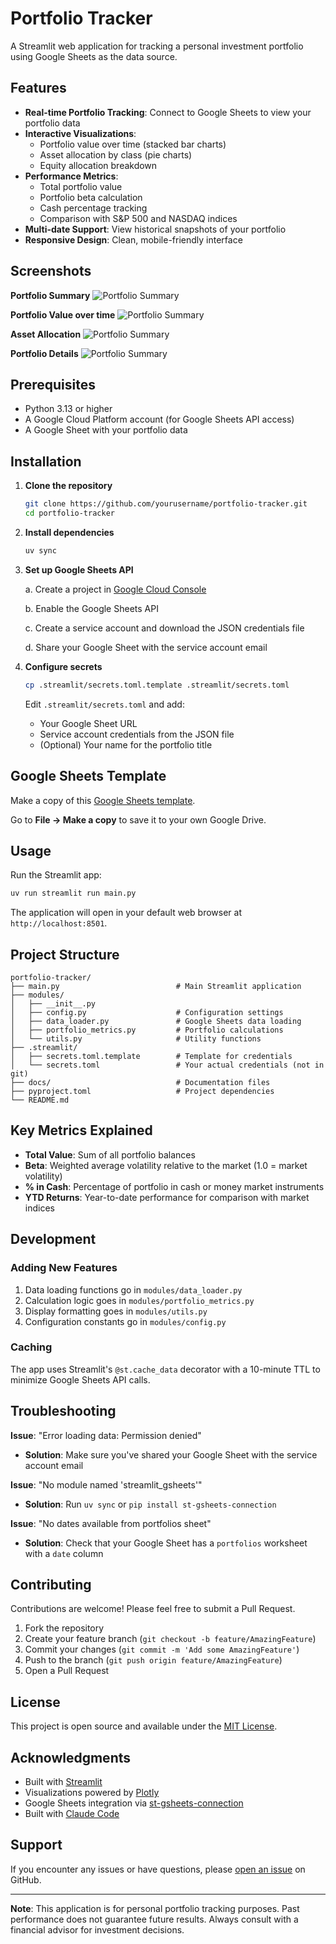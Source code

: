 #  Portfolio Tracker

A Streamlit web application for tracking a personal investment portfolio using Google Sheets as the data source.

## Features

- **Real-time Portfolio Tracking**: Connect to Google Sheets to view your portfolio data
- **Interactive Visualizations**:
  - Portfolio value over time (stacked bar charts)
  - Asset allocation by class (pie charts)
  - Equity allocation breakdown
- **Performance Metrics**:
  - Total portfolio value
  - Portfolio beta calculation
  - Cash percentage tracking
  - Comparison with S&P 500 and NASDAQ indices
- **Multi-date Support**: View historical snapshots of your portfolio
- **Responsive Design**: Clean, mobile-friendly interface

## Screenshots

**Portfolio Summary**
![Portfolio Summary](https://tradingnotions.com/wp-content/uploads/2025/10/01-portfolio-summary.png)

**Portfolio Value over time**
![Portfolio Summary](https://tradingnotions.com/wp-content/uploads/2025/10/02-portfolio-value-over-time.png)

**Asset Allocation**
![Portfolio Summary](https://tradingnotions.com/wp-content/uploads/2025/10/03-asset-allocation.png)

**Portfolio Details**
![Portfolio Summary](https://tradingnotions.com/wp-content/uploads/2025/10/04-portfolio-details.png)

## Prerequisites

- Python 3.13 or higher
- A Google Cloud Platform account (for Google Sheets API access)
- A Google Sheet with your portfolio data

## Installation

1. **Clone the repository**
   ```bash
   git clone https://github.com/yourusername/portfolio-tracker.git
   cd portfolio-tracker
   ```

2. **Install dependencies**

   ```bash
   uv sync
   ```

3. **Set up Google Sheets API**

   a. Create a project in [Google Cloud Console](https://console.cloud.google.com/)

   b. Enable the Google Sheets API

   c. Create a service account and download the JSON credentials file

   d. Share your Google Sheet with the service account email

4. **Configure secrets**

   ```bash
   cp .streamlit/secrets.toml.template .streamlit/secrets.toml
   ```

   Edit `.streamlit/secrets.toml` and add:
   - Your Google Sheet URL
   - Service account credentials from the JSON file
   - (Optional) Your name for the portfolio title

## Google Sheets Template

Make a copy of this [Google Sheets template](https://docs.google.com/spreadsheets/d/1bejdPXweFLePzXjy_LEjYyflpRWbxbdDiGrs7d-nCJA/edit?gid=0#gid=0). 

Go to **File → Make a copy** to save it to your own Google Drive.

## Usage

Run the Streamlit app:

```bash
uv run streamlit run main.py
```

The application will open in your default web browser at `http://localhost:8501`.

## Project Structure

```
portfolio-tracker/
├── main.py                          # Main Streamlit application
├── modules/
│   ├── __init__.py
│   ├── config.py                    # Configuration settings
│   ├── data_loader.py               # Google Sheets data loading
│   ├── portfolio_metrics.py         # Portfolio calculations
│   └── utils.py                     # Utility functions
├── .streamlit/
│   ├── secrets.toml.template        # Template for credentials
│   └── secrets.toml                 # Your actual credentials (not in git)
├── docs/                            # Documentation files
├── pyproject.toml                   # Project dependencies
└── README.md
```

## Key Metrics Explained

- **Total Value**: Sum of all portfolio balances
- **Beta**: Weighted average volatility relative to the market (1.0 = market volatility)
- **% in Cash**: Percentage of portfolio in cash or money market instruments
- **YTD Returns**: Year-to-date performance for comparison with market indices

## Development

### Adding New Features

1. Data loading functions go in `modules/data_loader.py`
2. Calculation logic goes in `modules/portfolio_metrics.py`
3. Display formatting goes in `modules/utils.py`
4. Configuration constants go in `modules/config.py`

### Caching

The app uses Streamlit's `@st.cache_data` decorator with a 10-minute TTL to minimize Google Sheets API calls.

## Troubleshooting

**Issue**: "Error loading data: Permission denied"
- **Solution**: Make sure you've shared your Google Sheet with the service account email

**Issue**: "No module named 'streamlit_gsheets'"
- **Solution**: Run `uv sync` or `pip install st-gsheets-connection`

**Issue**: "No dates available from portfolios sheet"
- **Solution**: Check that your Google Sheet has a `portfolios` worksheet with a `date` column

## Contributing

Contributions are welcome! Please feel free to submit a Pull Request.

1. Fork the repository
2. Create your feature branch (`git checkout -b feature/AmazingFeature`)
3. Commit your changes (`git commit -m 'Add some AmazingFeature'`)
4. Push to the branch (`git push origin feature/AmazingFeature`)
5. Open a Pull Request

## License

This project is open source and available under the [MIT License](LICENSE).

## Acknowledgments

- Built with [Streamlit](https://streamlit.io/)
- Visualizations powered by [Plotly](https://plotly.com/)
- Google Sheets integration via [st-gsheets-connection](https://github.com/streamlit/gsheets-connection)
- Built with [Claude Code](https://www.claude.com/product/claude-code)

## Support

If you encounter any issues or have questions, please [open an issue](https://github.com/yourusername/portfolio-tracker/issues) on GitHub.

---

**Note**: This application is for personal portfolio tracking purposes. Past performance does not guarantee future results. Always consult with a financial advisor for investment decisions.
